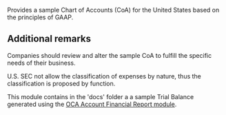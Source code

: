 Provides a sample Chart of Accounts (CoA) for the United States based on
the principles of GAAP.

## Additional remarks

Companies should review and alter the sample CoA to fulfill the specific
needs of their business.

U.S. SEC not allow the classification of expenses by nature, thus the
classification is proposed by function.

This module contains in the 'docs' folder a a sample Trial Balance
generated using the [OCA Account Financial Report
module](https://github.com/OCA/account-financial-reporting/blob/17.0/account_financial_report).
